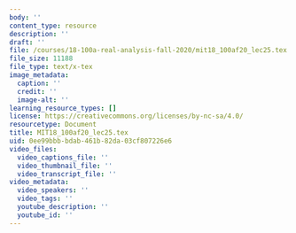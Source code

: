 ```yaml
---
body: ''
content_type: resource
description: ''
draft: ''
file: /courses/18-100a-real-analysis-fall-2020/mit18_100af20_lec25.tex
file_size: 11188
file_type: text/x-tex
image_metadata:
  caption: ''
  credit: ''
  image-alt: ''
learning_resource_types: []
license: https://creativecommons.org/licenses/by-nc-sa/4.0/
resourcetype: Document
title: MIT18_100af20_lec25.tex
uid: 0ee99bbb-bdab-461b-82da-03cf807226e6
video_files:
  video_captions_file: ''
  video_thumbnail_file: ''
  video_transcript_file: ''
video_metadata:
  video_speakers: ''
  video_tags: ''
  youtube_description: ''
  youtube_id: ''
---
```

